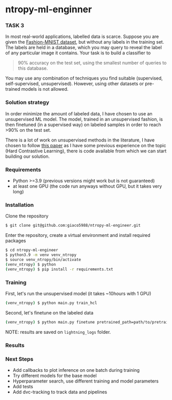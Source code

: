 # ntropy-ml-enginner

### TASK 3

In most real-world applications, labelled data is scarce. Suppose you are given
the [Fashion-MNIST dataset](https://github.com/zalandoresearch/fashion-mnist), but without any labels
in the training set. The labels are held in a database, which you may query to
reveal the label of any particular image it contains. Your task is to build a classifier to
>90% accuracy on the test set, using the smallest number of queries to this
>database. 

You may use any combination of techniques you find suitable
(supervised, self-supervised, unsupervised). However, using other datasets or
pre-trained models is not allowed.

### Solution strategy
In order minimize the amount of labeled data, I have chosen to use an unsupervised ML model. The model, trained in an
unsupervised fashion, is then finetuned (in a supervised way) on labeled samples in order to reach >90% on the test set.

There is a lot of work on unsupervised methods in the literature, I have chosen to follow [this paper](https://arxiv.org/pdf/2010.04592.pdf) as I have some
previous experience on the topic (Hard Contrastive Learning), there is code available from which we can start building
our solution. 

### Requirements
* Python >=3.9 (previous versions might work but is not guaranteed)
* at least one GPU (the code run anyways without GPU, but it takes very long)

### Installation
Clone the repository
```bash
$ git clone git@github.com:giaco5988/ntropy-ml-engineer.git
```
Enter the repository, create a virtual environment and install required packages
```bash
$ cd ntropy-ml-engineer
$ python3.9 -m venv venv_ntropy
$ source venv_ntropy/bin/activate
(venv_ntropy) $ python
(venv_ntropy) $ pip install -r requirements.txt
```

### Training
First, let's run the unsupervised model (it takes ~10hours with 1 GPU)
```bash
(venv_ntropy) $ python main.py train_hcl
```
Second, let's finetune on the labeled data
```bash
(venv_ntropy) $ python main.py finetune pretrained_path=path/to/pretrained/model
```

NOTE: results are saved on `lightning_logs` folder.

### Results

### Next Steps
* Add callbacks to plot inference on one batch during training
* Try different models for the base model
* Hyperparameter search, use different training and model parameters
* Add tests
* Add dvc-tracking to track data and pipelines
